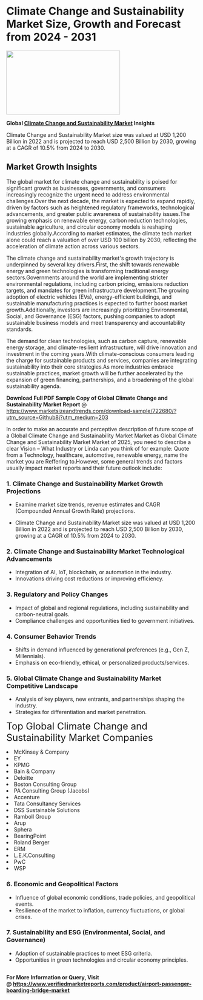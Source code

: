 <H1>Climate Change and Sustainability Market Size, Growth and Forecast from 2024 - 2031</H1><img class="aligncenter size-medium wp-image-584254" src="https://thirdeyenews.in/wp-content/uploads/2024/09/Global-Market-Research-300x168.jpeg" alt="" width="300" height="168" /><p><strong>Global&nbsp;<a href="https://www.marketsizeandtrends.com/download-sample/722680/?utm_source=Github8j?utm_medium=203">Climate Change and Sustainability Market</a> Insights</strong></p><p>Climate Change and Sustainability Market size was valued at USD 1,200 Billion in 2022 and is projected to reach USD 2,500 Billion by 2030, growing at a CAGR of 10.5% from 2024 to 2030.</p><p><h2>Market Growth Insights</h2> <p>The global market for climate change and sustainability is poised for significant growth as businesses, governments, and consumers increasingly recognize the urgent need to address environmental challenges.Over the next decade, the market is expected to expand rapidly, driven by factors such as heightened regulatory frameworks, technological advancements, and greater public awareness of sustainability issues.The growing emphasis on renewable energy, carbon reduction technologies, sustainable agriculture, and circular economy models is reshaping industries globally.According to market estimates, the climate tech market alone could reach a valuation of over USD 100 billion by 2030, reflecting the acceleration of climate action across various sectors.</p> <p>The climate change and sustainability market's growth trajectory is underpinned by several key drivers.First, the shift towards renewable energy and green technologies is transforming traditional energy sectors.Governments around the world are implementing stricter environmental regulations, including carbon pricing, emissions reduction targets, and mandates for green infrastructure development.The growing adoption of electric vehicles (EVs), energy-efficient buildings, and sustainable manufacturing practices is expected to further boost market growth.Additionally, investors are increasingly prioritizing Environmental, Social, and Governance (ESG) factors, pushing companies to adopt sustainable business models and meet transparency and accountability standards.</p> <p>The demand for clean technologies, such as carbon capture, renewable energy storage, and climate-resilient infrastructure, will drive innovation and investment in the coming years.With climate-conscious consumers leading the charge for sustainable products and services, companies are integrating sustainability into their core strategies.As more industries embrace sustainable practices, market growth will be further accelerated by the expansion of green financing, partnerships, and a broadening of the global sustainability agenda.</p> <p><span class=""><strong>Download Full PDF Sample Copy of Global Climate Change and Sustainability Market Report</strong> @ <a href="https://www.marketsizeandtrends.com/download-sample/722680/?utm_source=Github8j?utm_medium=203" target="_blank">https://www.marketsizeandtrends.com/download-sample/722680/?utm_source=Github8j?utm_medium=203</a></span></p><p>In order to make an accurate and perceptive description of future scope of a Global&nbsp;Climate Change and Sustainability Market Market as Global&nbsp;Climate Change and Sustainability Market Market of 2025, you need to describe a clear Vision &ndash; What Industry or Linda can you think of for example: Quote from a Technology, healthcare, automotive, renewable energy, name the market you are Reffering to.However, some general trends and factors usually impact market reports and their future outlook include:</p><h3>1.&nbsp;<strong>Climate Change and Sustainability Market Growth Projections</strong></h3><ul><li>Examine market size trends, revenue estimates and CAGR (Compounded Annual Growth Rate) projections.</li><li><p>Climate Change and Sustainability Market size was valued at USD 1,200 Billion in 2022 and is projected to reach USD 2,500 Billion by 2030, growing at a CAGR of 10.5% from 2024 to 2030.</p></li></ul><h3>2.&nbsp;<strong>Climate Change and Sustainability Market Technological Advancements</strong></h3><ul><li>Integration of AI, IoT, blockchain, or automation in the industry.</li><li>Innovations driving cost reductions or improving efficiency.</li></ul><h3>3.&nbsp;<strong>Regulatory and Policy Changes</strong></h3><ul><li>Impact of global and regional regulations, including sustainability and carbon-neutral goals.</li><li>Compliance challenges and opportunities tied to government initiatives.</li></ul><h3>4.&nbsp;<strong>Consumer Behavior Trends</strong></h3><ul><li>Shifts in demand influenced by generational preferences (e.g., Gen Z, Millennials).</li><li>Emphasis on eco-friendly, ethical, or personalized products/services.</li></ul><h3>5.&nbsp;<strong>Global Climate Change and Sustainability Market Competitive Landscape</strong></h3><ul><li>Analysis of key players, new entrants, and partnerships shaping the industry.</li><li>Strategies for differentiation and market penetration.</li></ul><p data-pm-slice="1 1 []"><span style="color: inherit; font-family: inherit; font-size: 25px;">Top Global Climate Change and Sustainability Market Companies</span></p><div class="" data-test-id=""><p><li>McKinsey & Company</li><li> EY</li><li> KPMG</li><li> Bain & Company</li><li> Deloitte</li><li> Boston Consulting Group</li><li> PA Consulting Group (Jacobs)</li><li> Accenture</li><li> Tata Consultancy Services</li><li> DSS Sustainable Solutions</li><li> Ramboll Group</li><li> Arup</li><li> Sphera</li><li> BearingPoint</li><li> Roland Berger</li><li> ERM</li><li> L.E.K.Consulting</li><li> PwC</li><li> WSP</li></p></div><h3>6.&nbsp;<strong>Economic and Geopolitical Factors</strong></h3><ul><li>Influence of global economic conditions, trade policies, and geopolitical events.</li><li>Resilience of the market to inflation, currency fluctuations, or global crises.</li></ul><h3>7.&nbsp;<strong>Sustainability and ESG (Environmental, Social, and Governance)</strong></h3><ul><li>Adoption of sustainable practices to meet ESG criteria.</li><li>Opportunities in green technologies and circular economy principles.</li></ul><h2><strong style="font-size: 14px;">For More Information or Query, Visit @&nbsp;</strong><a style="background-color: #ffffff; font-size: 14px;" href="https://www.marketsizeandtrends.com/report/climate-change-and-sustainability-market/" target="_blank">https://www.verifiedmarketreports.com/product/airport-passenger-boarding-bridge-market</a></h2>